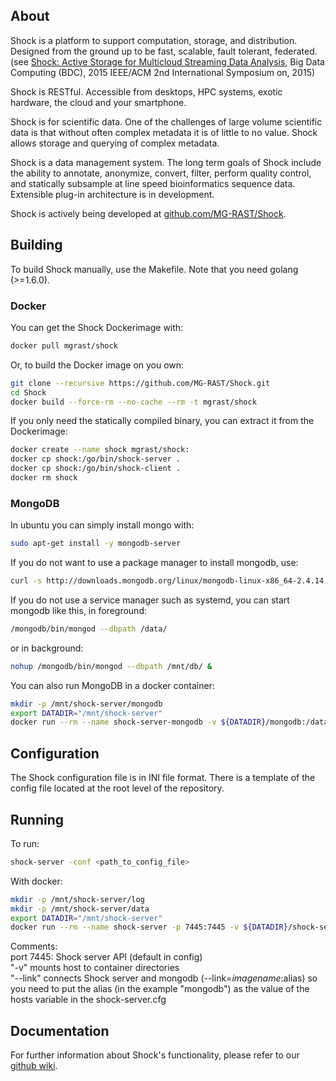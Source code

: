 About
-----

Shock is a platform to support computation, storage, and distribution. Designed from the ground up to be fast, scalable, fault tolerant, federated.  (see [Shock: Active Storage for Multicloud Streaming Data Analysis](http://ieeexplore.ieee.org/abstract/document/7406331/), Big Data Computing (BDC), 2015 IEEE/ACM 2nd International Symposium on, 2015)

Shock is RESTful. Accessible from desktops, HPC systems, exotic hardware, the cloud and your smartphone.

Shock is for scientific data. One of the challenges of large volume scientific data is that without often complex metadata it is of little to no value. Shock allows storage and querying of complex metadata.   

Shock is a data management system. The long term goals of Shock include the ability to annotate, anonymize, convert, filter, perform quality control, and statically subsample at line speed bioinformatics sequence data. Extensible plug-in architecture is in development.


Shock is actively being developed at [github.com/MG-RAST/Shock](https://github.com/MG-RAST/Shock).

Building
--------
To build Shock manually, use the Makefile. Note that you need golang (>=1.6.0). 

### Docker

You can get the Shock Dockerimage with:
```bash
docker pull mgrast/shock
```

Or, to build the Docker image on you own:
```bash
git clone --recursive https://github.com/MG-RAST/Shock.git
cd Shock
docker build --force-rm --no-cache --rm -t mgrast/shock
```

If you only need the statically compiled binary, you can extract it from the Dockerimage:
```bash
docker create --name shock mgrast/shock:
docker cp shock:/go/bin/shock-server .
docker cp shock:/go/bin/shock-client .
docker rm shock
```

### MongoDB

In ubuntu you can simply install mongo with:
```bash
sudo apt-get install -y mongodb-server
```
If you do not want to use a package manager to install mongodb, use:
```bash
curl -s http://downloads.mongodb.org/linux/mongodb-linux-x86_64-2.4.14.tgz | tar -v -C /mongodb/ -xz
```
If you do not use a service manager such as systemd, you can start mongodb like this, in foreground:
```bash
/mongodb/bin/mongod --dbpath /data/
```
or in background:
```bash
nohup /mongodb/bin/mongod --dbpath /mnt/db/ &
```
You can also run MongoDB in a docker container:
```bash
mkdir -p /mnt/shock-server/mongodb
export DATADIR="/mnt/shock-server"
docker run --rm --name shock-server-mongodb -v ${DATADIR}/mongodb:/data/db --expose=27017 mongo mongod --dbpath /data/db
```


Configuration
-------------
The Shock configuration file is in INI file format. There is a template of the config file located at the root level of the repository.

Running
-------
To run:
```bash
shock-server -conf <path_to_config_file>
```
With docker:
```bash
mkdir -p /mnt/shock-server/log
mkdir -p /mnt/shock-server/data
export DATADIR="/mnt/shock-server"
docker run --rm --name shock-server -p 7445:7445 -v ${DATADIR}/shock-server.cfg:/shock-config/shock-server.cfg -v ${DATADIR}/log:/var/log/shock -v ${DATADIR}/data:/usr/local/shock --link=shock-server-mongodb:mongodb mgrast/shock /go/bin/shock-server --conf /shock-config/shock-server.cfg
```
Comments:<br>
port 7445: Shock server API (default in config)<br>
"-v" mounts host to container directories<br>
"--link" connects Shock server and mongodb (--link=$imagename:$alias) so you need to put the alias (in the example "mongodb") as the value of the hosts variable in the shock-server.cfg

Documentation
-------------
For further information about Shock's functionality, please refer to our [github wiki](https://github.com/MG-RAST/Shock/wiki/_pages).
